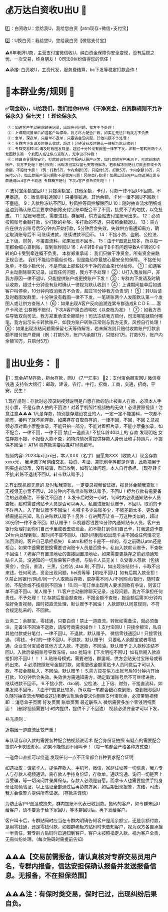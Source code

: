 # 💰万达白资收U出U 📖

1️⃣：白资收U：您给我U，我给您白资【atm现存+微信+支付宝】

2️⃣：U换白资：我给您U，您给我白资【微信支付宝】

⚠️6年老牌U商，主营支付宝微信收U，纯白资金保障你安全变现，没有后顾之忧，一次交易，终身朋友！ 0司法0纠纷值得您的信任！

⚠️承接: 白资收U，工资代发，服务费结算，bc下发等稳定打款合作！



# 🤝本群业务/规则 📖

###  **✅现金收u，U给我们，我们给你RMB 《干净资金，白资群规则不允许保永久》保七天！！理论保永久**  
     ①：如遇客户主动删除聊天记录，出现任何问题，我方不予处理！
     ②：上课期间接单后如遇客户叫停单，我方尽力配合拦截，如实在无法拦截我方不负责
     ③：急单，深夜单，只接单不退单，只要资金没问题，其他问题不予处理！
     ④：专群内下发请及时确认收款，超过十分钟没有及时确认一律视为默认收到！
     ⑤：专群交易转U后请及时截图发群里，超过十分钟没有截图一律不下发，如有一笔转账两个人发图默认第一个发图人或让供方查账人，无争议不仲裁！
     ⑥：纯白资金保障安全，打款前请各位老板确认账户正常，如打款前客户未测卡，打款到冻结账户，我方不处理！赔付规则：出现冻结需保留七天等待解冻，若未解冻则赔付打款金额或卡内余额，不赔付卡费！（例：打款5万，卡内余额1万，只赔付1万。打款5万，卡内余额10万，只赔付5万》，如出款账户没问题那不是我方问题！风控自行处理！如果出现a客户反向追溯连累专群造成bcd客户卡司法 专群概不赔付 下次a客户换白资明吃！！！   

7: 支付宝余额宝回U！只接余额宝，其他余额，卡付，付款一律不回U不回款。不用墨迹。
8：微信零钱通回U！只接零钱通，其他余额，卡付一律不回U不回款！不墨迹。
9：入款秒冻结不回U，秒风控等风控解除回U
10：随时抽查流水明细或这边到确认账后会要求你删除支付宝账单配合不了不回，接受不了的勿扰，以免扯皮。
11：贴账号模式，需要进钱，群里喊，供方会贴支付宝账号出来。
12：必须按照账号金额打款，少打款的补够，多打款的不退，只按照金额返U。
13：需方应在供方出账号后5分钟内开始打款，5分钟后会失效。失效供方需通知需方，确定取消账号后不
可继续进款，继续进款不回币。
14：不接小贷、盗刷、公检法、上下级、财务，不接直流料，如果发现不回币。
15：由于P图党比较多，所以每一笔都会细心查到账，查到账秒回U
16：A卡转B卡由于B卡有问题导致A卡转的C卡转的D卡受到牵连概不负责。
本群郑重承诺：
我们只做干净资金，所有资金来路正规合法。
我们不能给你最低价格，但是能给你最放心最安全的保障。
不接任何急单，不做小额代付，不是市面上那些找不干净的资金来代付给你。
  ①：如遇客户主动删除聊天记录，出现任何问题，我方不予处理！
     ②：U打入我放账户，非我方原因一律不退U，只能提供账户或更换账户下发！
     ③：专群内下发请及时确认收款，超过十分钟没有及时确认一律视为默认收到！
     ④：上课期间接单后如遇客户叫停单，10分钟内取消我方不负责，超过10分钟我方负责!的！
     ⑤：转U后请及时截图发群里，十分钟没有截图一律不下发，一笔转账两个人发图默认第一个发图人或让供方查账人！
     ⑥：如果出现A客户反向追溯连累专群造成B C D E......客户卡司法 公群概不赔付，下次A客户换白资明吃《以查档为准》！
     ⑦：如我方责任导致双向司法，我方郑重承诺全额赔付！司法冻结我方赔付，司法哪笔就赔付哪笔，我方出示头卡转款账户，如我方账户转账正常则与我方无责，风控自行处理！
     ⑧：如果出现冻结问题需保留七天等待解冻，若未解冻则只赔付收款账户打款余额不赔付账户费用（例：打款5万，账户内余额1万，只赔付1万。打款5万，账户内余额10万，只赔付5万)

# 🤝出U业务： 📖

🖕1：现金ATM存款，柜台存款，回U  《7.**汇率》
🖕2：支付宝余额宝回U  微信零钱通
支持各大银行：邮政，建设，农行，中行，招商，工商，交通，招商，平安，民生！


1.现存规则：存款时必须录制视频说明是自愿存款的防止被害人存款，必须本人手持小票，不是存款人拍的不回油！对着手机照片视频拍的无效！必须要原视频！注意注意⚠️⚠️⚠️
1凡是存款，特别是存建设农业的人，一定一定不能接料，一次都不能有，接料了就不能存款，如果存在自取自存的，一律不回，不回，不回
2.录视频必须对着小票整体录，不能只拍一部分，不能对着照片录，不能小票叠加录，如不配合，一律不回，一律不回
禁止一道直流!
 不接年龄40以上的 存款 发现明吃  女性存款不接，不报备入款不查，如特殊情况需提供存款人身份证和手持照片，不提供不回油！ ATM 机存款需要拍摄ATM机编号。

视频内容:
2023年x月xx日，本人XXX（名字）自愿向XXX（收款人）现金存款xxxx元， 我承诺了解网络交友、投资、考证、兼职刷单等都是诈骗，此款项用于购买虚拟货币，没有被骗，币已收到，如有法律问题，本人自行承担。
[现存转卡不接,转账不退钱不回U。转卡默认赠予。]

2.有出现机器无票的 及时私我查账，一定要录视频留证据，报具体金额我查账！无视频无小票不回U，30分钟内不私信查账默认赠予，不回U！柜台存款有需要备注的必须备注，不备注不回油！
3.发卡后时效一小时，1小时内必须通知贴卡人员查帐，超时需咨询贴卡人员是否可以再入，私自进账默认赠予，不回U。取消的卡不许再入，入了默认赠予不回油！
4.喊卡多少进账多少，不能差距太多，更改金额需提前告知，私自进账默认赠予！另外：存进两万让查一万这种类似的，超过30分钟一律不查不回，默认赠予！
5.机器吞钱要10分钟内通知贴卡人员，客户去银行处理打到你们自己卡里或者去取现金，如不能打到你们自己卡，打我这边卡要24hr内处理到账，超时间不查不回U。（超时间到账如出现卡主不回或任何情况无法回货的，客户自己承担损失）
6.atm和柜台卡是不一样的，存之前确认atm还是柜台，如果中途需要更换需要咨询贴卡人员是否换卡，私自入款默认赠予，不查帐不回油！
7.老客户有置顶地址的直接回置顶地址，如果需要更换存之前必须通知贴卡人员，没通知的一切后果客户承担，与贴卡人员无关！
8.受害人存款（包括资金），会员，直流，三黑，公检法 ,dao 刷 ,不回U，如出现冻结封卡，卡取不出来钱，任何司法，资金出现问题，hei资等等【明吃不回U】如有后期入款全扣！
9.禁止同银行/网点/同一个人取款后存款，取存需不同人/不同网点/银行，随时查验，不配合或不按规则不回油！
10.同一笔订单出现两人要求回款有争议，则该订单不退不回u，某人赠予！
11.客户主动删除聊天记录，出现问题，我方不承担任何责任。不予处理！
12.存款后报金额查账，不报金额不查账，报金额后需30分钟内拍好免责视频，超时按直流处理，默认赠予不回油！
入款即默认同意规则，不符合规定乱来的，不回款。

业务二：余额宝，零钱通，只要白资！禁止一道直流，转账如需备注，就必须备注，无备注不回油不退款，请按号商需求操作！
1.支付宝回U！只接余额宝，私自其他付款或分笔付，一律不回U。不退款，默认赠予。
微信零钱通回U！只接零钱通，（零钱，卡付的一律不回U。不退款，默认赠予）
只要私人余额宝或者零钱通，企业支付宝或者其他方式入款，不退款，不回油，默认赠予
2.入款秒冻结不回U，入款后举报账号导致冻结，sao 扰码主【下次明吃不回U】如有后期入款直接扣除不回U！！！
3.贴账号模式，需要进钱，群里喊，供方会贴支付宝账号或者码出来。
4.必须按照账号金额打款，如需更改金额需贴卡人员同意后才可以入款，不按金额乱入，不回油，默认赠予！
5.需方应在供方出账号后10分钟内开始打款，10分钟后会失效。失效供方需通知需方，确定取消账号后不可继续进款，继续进款不回币。
6.不接小贷、dao刷、公检法、上下级、财务，不接直流料，如果发现不回币。
7.由于P图党比较多，所以每一笔都会细心查到账，查到账秒回U
8.随时抽查流水明细或这边到确认账后会要求你删除支付宝账单，必须带删视频 即 ：消息盒子页面    好友页面    账单页面  最近联系人   微信需要多加个零钱明细页面！（删除视频需要1小时内提供，提供不了不回油）
视频必须齐全才可以下发，


补充规则：

近期因一道直流比较严重！

车队现存和入款的需要各种配合拍视频说话术  配合身份证拍照  有疑点的需要配合提供A卡取钱流水，如果不能做到不用叫卡！（每一笔都会严格各种方式查）

一道盘口直接可以绕道 发现任何一点不正常都会各种要求配合证明

如遇扯皮：请拿卡人，提供存款人，手机号，微信，家庭住址等一切信息，我方专人与存款人视频通话，需存款人手持身份证，存款单，通话沟通、询问一切是否上当受骗，等一切询问并录屏保存。存款人必须是自愿。而拿卡人也需要提供手持身份证视频验证，以上验证全部通过后再协商方案，如后期出现报警，冻结，司法，我方会像警方提供所有证据。（存款需谨慎）

为防止客户P图造成损失，群内加账不代表已收到款。搬砖的客户，如专群未回U给客户，请不要急于给下家回U，等本群回U后，再下发给客户。 

客户叫卡后，专群贴码时应当在专群内明确告知客户是用余额宝，还是余额付款，是用零钱通，还是零钱付款，如若群老板方贴码时未告知客户，视为双方各自承担一半责任，若专群方贴码时已通知到客户，客户未按照指定入款，视为客户全责，无需纠纷处理。（每次贴码时需提前告知） 



## ⚠️⚠️⚠️【交易前需报备，请认真核对专群交易员用户名，专群内报备，信达安担保确认报备并发送报备信息。无报备，不在担保范围】

## ⚠️⚠️⚠️注：有保时类交易，保时已过，出现纠纷后果自负。
